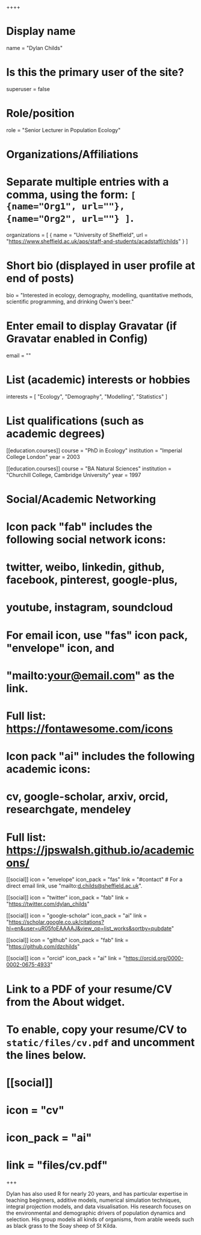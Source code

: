 ++++
# Display name
name = "Dylan Childs"

# Is this the primary user of the site?
superuser = false

# Role/position
role = "Senior Lecturer in Population Ecology"

# Organizations/Affiliations
#   Separate multiple entries with a comma, using the form: `[ {name="Org1", url=""}, {name="Org2", url=""} ]`.
organizations = [ { name = "University of Sheffield", url = "https://www.sheffield.ac.uk/aps/staff-and-students/acadstaff/childs" } ]

# Short bio (displayed in user profile at end of posts)
bio = "Interested in ecology, demography, modelling, quantitative methods, scientific programming, and drinking Owen's beer."

# Enter email to display Gravatar (if Gravatar enabled in Config)
email = ""

# List (academic) interests or hobbies
interests = [
  "Ecology",
  "Demography",
  "Modelling",
  "Statistics"
]

# List qualifications (such as academic degrees)
[[education.courses]]
  course = "PhD in Ecology"
  institution = "Imperial College London"
  year = 2003

[[education.courses]]
  course = "BA Natural Sciences"
  institution = "Churchill College, Cambridge University"
  year = 1997

# Social/Academic Networking
#
# Icon pack "fab" includes the following social network icons:
#
#   twitter, weibo, linkedin, github, facebook, pinterest, google-plus,
#   youtube, instagram, soundcloud
#
#   For email icon, use "fas" icon pack, "envelope" icon, and
#   "mailto:your@email.com" as the link.
#
#   Full list: https://fontawesome.com/icons
#
# Icon pack "ai" includes the following academic icons:
#
#   cv, google-scholar, arxiv, orcid, researchgate, mendeley
#
#   Full list: https://jpswalsh.github.io/academicons/

[[social]]
  icon = "envelope"
  icon_pack = "fas"
  link = "#contact"  # For a direct email link, use "mailto:d.childs@sheffield.ac.uk".

[[social]]
  icon = "twitter"
  icon_pack = "fab"
  link = "https://twitter.com/dylan_childs"

[[social]]
  icon = "google-scholar"
  icon_pack = "ai"
  link = "https://scholar.google.co.uk/citations?hl=en&user=uR05foEAAAAJ&view_op=list_works&sortby=pubdate"

[[social]]
  icon = "github"
  icon_pack = "fab"
  link = "https://github.com/dzchilds"
  
[[social]]
  icon = "orcid"
  icon_pack = "ai"
  link = "https://orcid.org/0000-0002-0675-4933"
  

# Link to a PDF of your resume/CV from the About widget.
# To enable, copy your resume/CV to `static/files/cv.pdf` and uncomment the lines below.
# [[social]]
#   icon = "cv"
#   icon_pack = "ai"
#   link = "files/cv.pdf"

+++

Dylan has also used R for nearly 20 years, and has particular expertise in teaching beginners, additive models, numerical simulation techniques, integral projection models, and data visualisation. His research focuses on the environmental and demographic drivers of population dynamics and selection. His group models all kinds of organisms, from arable weeds such as black grass to the Soay sheep of St Kilda.
